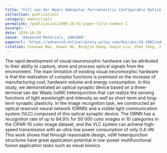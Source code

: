 ```yaml
---
title: "Full van der Waals Ambipolar Ferroelectric Configurable Optical Hetero‐Synapses for In‐Sensor Computing"
collection: publications
category: manuscripts
permalink: /publication/2009-10-01-paper-title-number-1
excerpt: ''
date: 2024-10-29
venue: 'Advanced Materials, 2401060'
paperurl: 'https://advanced.onlinelibrary.wiley.com/doi/abs/10.1002/adma.202401060'
citation: Jinxuan Bai, Dawei He, Bingjie Dang, Keqin Liu, Zhen Yang, Jiarong Wang, Xiaoxian Zhang*, Yongsheng Wang*, Yaoyu Tao*, Yuchao Yang*
---
```


The rapid development of visual neuromorphic hardware can be attributed to their ability to capture, store and process optical signals from the environment. The main limitation of existing visual neuromorphic hardware is that the realization of complex functions is premised on the increase of manufacturing cost, hardware volume and energy consumption. In this study, we demonstrated an optical synaptic device based on a three-terminal van der Waals (vdW) heterojunction that can realize the sensing functions of light wavelength and intensity as well as short-term and long-term synaptic plasticity. In the image recognition task, we constructed an optical reservoir neural network (ORNN) and a visible light communication system (VLC) composed of this optical synaptic device. The ORNN has a recognition rate of up to 84.9% for 50 000 color images in 10 categories in the CIFAR-10 color image dataset, and the VLC system can achieve high-speed transmission with an ultra-low power consumption of only 0.4 nW. This work shows that through reasonable design, vdW heterojunction structures have great application potential in low-power multifunctional fusion application tasks such as visual bionics.
